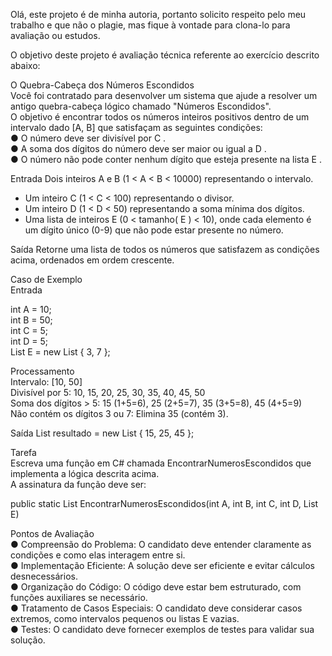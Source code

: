 Olá, este projeto é de minha autoria, portanto solicito respeito pelo meu trabalho e que não o plagie, mas fique à vontade para clona-lo para avaliação ou estudos.  
  
O objetivo deste projeto é avaliação técnica referente ao exercício descrito abaixo:  
  
O Quebra-Cabeça dos Números Escondidos   
Você foi contratado para desenvolver um sistema que ajude a resolver um antigo quebra-cabeça lógico chamado "Números Escondidos".  
O objetivo é encontrar todos os números inteiros positivos dentro de um intervalo dado [A, B] que satisfaçam as seguintes condições:  
● O número deve ser divisível por  C .   
● A soma dos dígitos do número deve ser maior ou igual a  D .   
● O número não pode conter nenhum dígito que esteja presente na lista  E .
   
Entrada 
Dois inteiros  A  e  B  (1 <  A  <  B  < 10000) representando o intervalo.   
- Um inteiro  C  (1 <  C  < 100) representando o divisor.  
- Um inteiro  D  (1 <  D  < 50) representando a soma mínima dos dígitos.  
- Uma lista de inteiros  E  (0 < tamanho(  E  ) < 10), onde cada elemento é 
um dígito único (0-9) que não pode estar presente no número.   
  
Saída 
Retorne uma lista de todos os números que satisfazem as condições acima, ordenados em ordem crescente.   
  
Caso de Exemplo   
Entrada     

int A = 10;   
int B = 50;  
int C = 5;   
int D = 5;   
List<int> E = new List<int> { 3, 7 };   
  
Processamento    
Intervalo: [10, 50]   
Divisível por 5: 10, 15, 20, 25, 30, 35, 40, 45, 50   
Soma dos dígitos > 5: 15 (1+5=6), 25 (2+5=7), 35 (3+5=8), 45 (4+5=9)   
Não contém os dígitos 3 ou 7: Elimina 35 (contém 3).   
  
Saída 
List<int> resultado = new List<int> { 15, 25, 45 };  

Tarefa   
Escreva uma função em C# chamada EncontrarNumerosEscondidos que implementa a lógica descrita acima.   
A assinatura da função deve ser:     
 
public static List<int> EncontrarNumerosEscondidos(int A, int B, int C, int D, List<int> E)  

Pontos de Avaliação   
● Compreensão do Problema: O candidato deve entender claramente as condições e como elas interagem entre si.   
● Implementação Eficiente: A solução deve ser eficiente e evitar cálculos desnecessários.    
● Organização do Código: O código deve estar bem estruturado, com funções auxiliares se necessário.   
● Tratamento de Casos Especiais: O candidato deve considerar casos extremos, como intervalos pequenos ou listas E vazias.   
● Testes: O candidato deve fornecer exemplos de testes para validar sua solução.   
